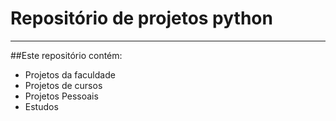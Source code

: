 # Repositório de projetos python

---

##Este repositório contém:
- Projetos da faculdade
- Projetos de cursos
- Projetos Pessoais
- Estudos
